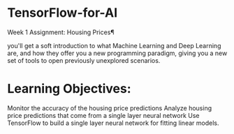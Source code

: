 # TensorFlow-for-AI

Week 1 Assignment: Housing Prices¶

 you'll get a soft introduction to what Machine Learning and Deep Learning are, 
 and how they offer you a new programming paradigm, 
 giving you a new set of tools to open previously unexplored scenarios.  

# Learning Objectives:
Monitor the accuracy of the housing price predictions
Analyze housing price predictions that come from a single layer neural network
Use TensorFlow to build a single layer neural network for fitting linear models.
